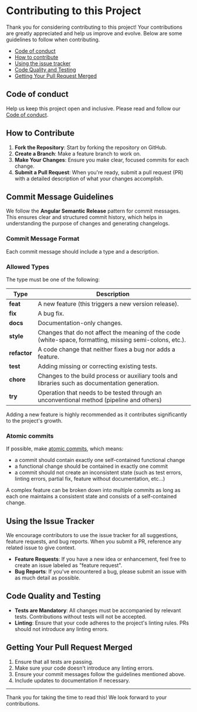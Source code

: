 # Contributing to this Project

Thank you for considering contributing to this project! Your contributions are greatly appreciated and help us improve and evolve. Below are some guidelines to follow when contributing.

- [Code of conduct](#code-of-conduct)
- [How to contribute](#how-to-contribute)
- [Using the issue tracker](#using-the-issue-tracker)
- [Code Quality and Testing](#code-quality-and-testing)
- [Getting Your Pull Request Merged](#getting-your-pull-request-merged)

## Code of conduct

Help us keep this project open and inclusive. Please read and follow our [Code of conduct](CODE_OF_CONDUCT.md).

## How to Contribute

1. **Fork the Repository**: Start by forking the repository on GitHub.
2. **Create a Branch**: Make a feature branch to work on.
3. **Make Your Changes**: Ensure you make clear, focused commits for each change.
4. **Submit a Pull Request**: When you're ready, submit a pull request (PR) with a detailed description of what your changes accomplish.

## Commit Message Guidelines

We follow the **Angular Semantic Release** pattern for commit messages. This ensures clear and structured commit history, which helps in understanding the purpose of changes and generating changelogs. 

### Commit Message Format

Each commit message should include a type and a description.

### Allowed Types

The type must be one of the following:

| Type         | Description                                                                                              |
| ------------ | -------------------------------------------------------------------------------------------------------- |
| **feat**     | A new feature (this triggers a new version release).                                                     |
| **fix**      | A bug fix.                                                                                               |
| **docs**     | Documentation-only changes.                                                                              |
| **style**    | Changes that do not affect the meaning of the code (white-space, formatting, missing semi-colons, etc.). |
| **refactor** | A code change that neither fixes a bug nor adds a feature.                                               |
| **test**     | Adding missing or correcting existing tests.                                                             |
| **chore**    | Changes to the build process or auxiliary tools and libraries such as documentation generation.          |
| **try**      | Operation that needs to be tested through an unconventional method (pipeline and others)                 |


Adding a new feature is highly recommended as it contributes significantly to the project's growth.

### Atomic commits

If possible, make [atomic commits](https://en.wikipedia.org/wiki/Atomic_commit), which means:

- a commit should contain exactly one self-contained functional change
- a functional change should be contained in exactly one commit
- a commit should not create an inconsistent state (such as test errors, linting errors, partial fix, feature without documentation, etc...)

A complex feature can be broken down into multiple commits as long as each one maintains a consistent state and consists of a self-contained change.

## Using the Issue Tracker

We encourage contributors to use the issue tracker for all suggestions, feature requests, and bug reports. When you submit a PR, reference any related issue to give context.

- **Feature Requests**: If you have a new idea or enhancement, feel free to create an issue labeled as "feature request".
- **Bug Reports**: If you've encountered a bug, please submit an issue with as much detail as possible.

## Code Quality and Testing

- **Tests are Mandatory**: All changes must be accompanied by relevant tests. Contributions without tests will not be accepted.
- **Linting**: Ensure that your code adheres to the project's linting rules. PRs should not introduce any linting errors.

## Getting Your Pull Request Merged

1. Ensure that all tests are passing.
2. Make sure your code doesn't introduce any linting errors.
3. Ensure your commit messages follow the guidelines mentioned above.
4. Include updates to documentation if necessary.

---

Thank you for taking the time to read this! We look forward to your contributions.
